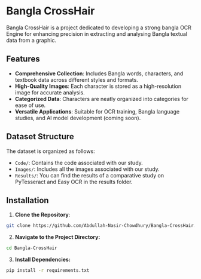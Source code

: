 # Bangla CrossHair

Bangla CrossHair is a project dedicated to developing a strong bangla OCR Engine for enhancing precision in extracting and analysing Bangla textual data from a graphic.

## Features

- **Comprehensive Collection**: Includes Bangla words, characters, and textbook data across different styles and formats.
- **High-Quality Images**: Each character is stored as a high-resolution image for accurate analysis.
- **Categorized Data**: Characters are neatly organized into categories for ease of use.
- **Versatile Applications**: Suitable for OCR training, Bangla language studies, and AI model development (coming soon).

## Dataset Structure

The dataset is organized as follows:
- `Code/`: Contains the code associated with our study.
- `Images/`: Includes all the images associated with our study.
- `Results/`: You can find the results of a comparative study on PyTesseract and Easy OCR in the results folder.

## Installation

1. **Clone the Repository**:

  ```bash
  git clone https://github.com/Abdullah-Nasir-Chowdhury/Bangla-CrossHair.git
  ```
2. **Navigate to the Project Directory:**
  ```bash
  cd Bangla-CrossHair
  ```

3. **Install Dependencies:**
  ```bash
  pip install -r requirements.txt
  ```

